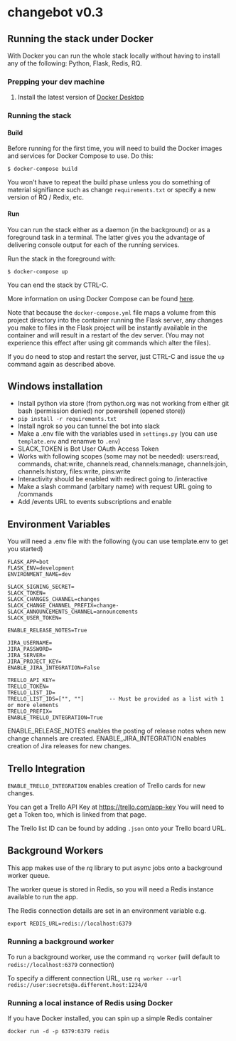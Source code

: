 # changebot v0.3

## Running the stack under Docker

With Docker you can run the whole stack locally without having to install any of the following: Python, Flask, Redis, RQ.

### Prepping your dev machine

  1. Install the latest version of [Docker Desktop](https://docs.docker.com/get-docker/)

### Running the stack

#### Build

Before running for the first time, you will need to build the Docker images and services for Docker Compose to use. Do this:
```
$ docker-compose build
```

You won't have to repeat the build phase unless you do something of material signifiance such as change `requirements.txt` or specify a new version of RQ / Redix, etc.

#### Run

You can run the stack either as a daemon (in the background) or as a foreground task in a terminal. The latter gives you the advantage of delivering console output for each of the running services.

Run the stack in the foreground with:
```
$ docker-compose up
```

You can end the stack by CTRL-C.

More information on using Docker Compose can be found [here](https://docs.docker.com/compose/).

Note that because the `docker-compose.yml` file maps a volume from this project directory into the container running the Flask server, any changes you make to files in the Flask project will be instantly available in the container and will result in a restart of the dev server. (You may not experience this effect after using git commands which alter the files).

If you do need to stop and restart the server, just CTRL-C and issue the `up` command again as described above.

## Windows installation

- Install python via store (from python.org was not working from either git bash (permission denied) nor powershell (opened store))
- `pip install -r requirements.txt`
- Install ngrok so you can tunnel the bot into slack
- Make a .env file with the variables used in `settings.py` (you can use `template.env` and renamve to `.env`)
- SLACK_TOKEN is Bot User OAuth Access Token
- Works with following scopes (some may not be needed): users:read, commands, chat:write, channels:read, channels:manage, channels:join, channels:history, files:write, pins:write
- Interactivity should be enabled with redirect going to /interactive
- Make a slash command (arbitary name) with request URL going to /commands
- Add /events URL to events subscriptions and enable

## Environment Variables

You will need a .env file with the following (you can use template.env to get you started)

```
FLASK_APP=bot
FLASK_ENV=development
ENVIRONMENT_NAME=dev

SLACK_SIGNING_SECRET=
SLACK_TOKEN=
SLACK_CHANGES_CHANNEL=changes
SLACK_CHANGE_CHANNEL_PREFIX=change-
SLACK_ANNOUNCEMENTS_CHANNEL=announcements
SLACK_USER_TOKEN=

ENABLE_RELEASE_NOTES=True

JIRA_USERNAME=
JIRA_PASSWORD=
JIRA_SERVER=
JIRA_PROJECT_KEY=
ENABLE_JIRA_INTEGRATION=False

TRELLO_API_KEY=
TRELLO_TOKEN=
TRELLO_LIST_ID=
TRELLO_LIST_IDS=["", ""]        -- Must be provided as a list with 1 or more elements
TRELLO_PREFIX=
ENABLE_TRELLO_INTEGRATION=True
```

ENABLE_RELEASE_NOTES enables the posting of release notes when new change channels are created.
ENABLE_JIRA_INTEGRATION enables creation of Jira releases for new changes.

## Trello Integration

`ENABLE_TRELLO_INTEGRATION` enables creation of Trello cards for new changes.

You can get a Trello API Key at https://trello.com/app-key
You will need to get a Token too, which is linked from that page.

The Trello list ID can be found by adding `.json` onto your Trello board URL.


## Background Workers

This app makes use of the *rq* library to put async jobs onto a background worker queue.

The worker queue is stored in Redis, so you will need a Redis instance available to run the app.

The Redis connection details are set in an environment variable e.g.

`export REDIS_URL=redis://localhost:6379`

### Running a background worker
To run a background worker, use the command `rq worker` (will default to `redis://localhost:6379` connection)

To specify a different connection URL, use `rq worker --url redis://user:secrets@a.different.host:1234/0`

### Running a local instance of Redis using Docker

If you have Docker installed, you can spin up a simple Redis container 

`docker run -d -p 6379:6379 redis`
